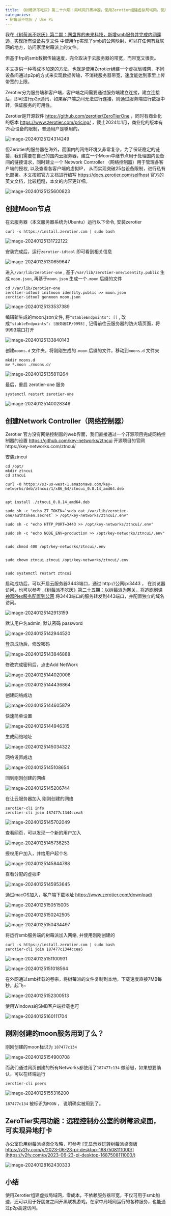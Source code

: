 ```yaml
---
title: 《树莓派不吃灰》第二十六期：局域网开黑神器，使用Zerotier组建虚拟局域网，使用P2P技术为树莓派异地SMB下载超级加速
categories:
- 树莓派不吃灰 / Use Pi
---
```




我在[《树莓派不吃灰》第二期：网盘界的未来科技，新增smb服务并完成内网穿透，实现所有设备共享文件](https://v2fy.com/p/2021-10-03-pi-smb-1633231650000) 中使用frp实现了smb的公网映射，可以在任何有互联网的地方，访问家里树莓派上的文件。

但基于frp的smb数据传输速度，完全取决于云服务器的带宽，而带宽又很贵。

本文提供一种零成本加速的方法，也就是使用Zerotier组建一个虚拟局域网，不同设备间通过p2p的方式来实现数据传输，不消耗服务器带宽，速度能达到家里上传带宽的上限。

Zerotier分为服务端和客户端，客户端之间需要通过服务端建立连接，建立连接后，即可进行p2p通讯，如果客户端之间无法进行连接，则通过服务端进行数据中转，保证服务的可用性。



Zerotier是开源软件 https://github.com/zerotier/ZeroTierOne ，同时有商业化的版本 https://www.zerotier.com/pricing/ ，截止2024年1月，商业化的版本有25台设备的限制，普通用户是够用的。



![image-20240125124314249](https://cdn.fangyuanxiaozhan.com/assets/1706157797105SdHa6TQF.png)



但Zerotier的服务器在海外，而国内的网络环境又非常复杂，为了保证稳定的链接，我们需要在自己的国内云服务器，建立一个Moon中继节点用于处理国内设备间的链接请求，同时建立一个 Network Controller （网络控制器）用于管理各客户端的授权, 以及查看各客户端的虚拟IP， 从而实现突破25台设备限制，进行私有化部署。本文按照官方文档进行编写 https://docs.zerotier.com/selfhost  官方的英文文档，比较粗糙，本文的内容更详细。



![image-20240125125600823](https://cdn.fangyuanxiaozhan.com/assets/1706158562359Qx3BjY8W.png)

## 创建Moon节点

在云服务器（本文服务器系统为Ubuntu）运行以下命令, 安装zerotier 

```
curl -s https://install.zerotier.com | sudo bash
```

![image-20240125131722122](https://cdn.fangyuanxiaozhan.com/assets/1706159843843XHP7b8h8.png)

安装完成后，运行`zerotier-idtool` 即可看到相关信息



![image-20240125130659647](https://cdn.fangyuanxiaozhan.com/assets/17061592204644dAwFtEa.png)

进入`/var/lib/zerotier-one` , 基于`/var/lib/zerotier-one/identity.public` 生成 `moon.json`, 再基于`moon.json` 生成一个`.moon` 后缀的文件

```
cd /var/lib/zerotier-one
zerotier-idtool initmoon identity.public >> moon.json
zerotier-idtool genmoon moon.json
```

![image-20240125133537389](https://cdn.fangyuanxiaozhan.com/assets/1706160938978BJTjPfe0.png)

编辑新生成的moon.json文件, 将`"stableEndpoints": []` , 改成`"stableEndpoints": [服务器IP/9993]` , 记得前往云服务器的防火墙页面，将9993端口打开

![image-20240125133840143](https://cdn.fangyuanxiaozhan.com/assets/1706161121089eRn78haf.png)

创建`moons.d` 文件夹，将刚刚生成的`.moon` 后缀的文件，移动到`moons.d` 文件夹

```
mkdir moons.d
mv *.moon ./moons.d/
```

![image-20240125135811264](https://cdn.fangyuanxiaozhan.com/assets/1706162292773s2mZ0AtK.png)

最后，重启 zerotier-one 服务

```
systemctl restart zerotier-one
```

![image-20240125140028346](https://cdn.fangyuanxiaozhan.com/assets/1706162429144nYx0cNx1.png)

## 创建Network Controller（网络控制器）



Zerotier 官方没有网络控制器的web界面，我们直接通过一个开源项目完成网络控制器的设置 https://github.com/key-networks/ztncui   开源项目的官网https://key-networks.com/ztncui/


安装ztncui

```
cd /opt/
mkdir ztncui
cd ztncui

curl -O https://s3-us-west-1.amazonaws.com/key-networks/deb/ztncui/1/x86_64/ztncui_0.8.14_amd64.deb


apt install ./ztncui_0.8.14_amd64.deb

sudo sh -c "echo ZT_TOKEN=`sudo cat /var/lib/zerotier-one/authtoken.secret` > /opt/key-networks/ztncui/.env"

sudo sh -c "echo HTTP_PORT=3443 >> /opt/key-networks/ztncui/.env"

sudo sh -c "echo NODE_ENV=production >> /opt/key-networks/ztncui/.env"


sudo chmod 400 /opt/key-networks/ztncui/.env


sudo chown ztncui.ztncui /opt/key-networks/ztncui/.env


sudo systemctl restart ztncui

```



启动成功后，可以开启云服务器3443端口，通过 http://公网ip:3443 ， 在浏览器访问，也可以参考 [《树莓派不吃灰》第二十五期：以树莓派为网关，将追剧刷课神器Plex服务配置到公网](https://v2fy.com/p/2024-01-05-15-57-07-plex) 将3443端口的服务转发到443端口，并配置独立的域名访问。



![image-20240125142913159](https://cdn.fangyuanxiaozhan.com/assets/1706164154770Dce5seDz.png)

默认用户名admin, 默认密码 password

![image-20240125142944520](https://cdn.fangyuanxiaozhan.com/assets/1706164185395JtxyDxan.png)

登录成功后，修改密码

![image-20240125143846888](https://cdn.fangyuanxiaozhan.com/assets/17061647284478ycXHwAZ.png)



修改完成密码后，点击Add NetWork



![image-20240125144020008](https://cdn.fangyuanxiaozhan.com/assets/1706164820780bWtHZXpG.png)





![image-20240125144436864](https://cdn.fangyuanxiaozhan.com/assets/17061650777341YSMjP2H.png)



创建网络成功



![image-20240125144605879](https://cdn.fangyuanxiaozhan.com/assets/1706165167414H8Wt2HR4.png)



快速简单设置



![image-20240125144946315](https://cdn.fangyuanxiaozhan.com/assets/1706165387194KzBxSzPc.png)

生成网络地址



![image-20240125145034322](https://cdn.fangyuanxiaozhan.com/assets/1706165435110TwF2XdfT.png)

网络设置成功

![image-20240125145108654](https://cdn.fangyuanxiaozhan.com/assets/17061654695053yP3YDQr.png)

回到刚刚创建的网络



![image-20240125145206744](https://cdn.fangyuanxiaozhan.com/assets/1706165527666TPGCb4aD.png)



在让云服务器加入 刚刚创建的网络



```
zerotier-cli info
zerotier-cli join 187477c1344ccea5
```

![image-20240125145702049](https://cdn.fangyuanxiaozhan.com/assets/1706165823538YHsKK0ff.png)

查看网页，可以发现一个新的用户加入



![image-20240125145736253](https://cdn.fangyuanxiaozhan.com/assets/1706165857111MpxZrFsw.png)

授权用户加入，并给用户起个名

![image-20240125145844788](https://cdn.fangyuanxiaozhan.com/assets/1706165925657SndCDM0y.png)

查看分配的虚拟IP

![image-20240125145953645](https://cdn.fangyuanxiaozhan.com/assets/1706165994423ceye10QC.png)

通过macOS加入，客户端下载地址 https://www.zerotier.com/download/



![image-20240125150515005](https://cdn.fangyuanxiaozhan.com/assets/1706166315631AGirB6QN.png)



![image-20240125150242505](https://cdn.fangyuanxiaozhan.com/assets/1706166163206NAsFbsMT.png)

![image-20240125150434497](https://cdn.fangyuanxiaozhan.com/assets/1706166275820EaaksPdJ.png)

将运行smb服务端的树莓派加入网络, 并使用刚刚创建的

```
curl -s https://install.zerotier.com | sudo bash
zerotier-cli join 187477c1344ccea5
```

![image-20240125151100931](https://cdn.fangyuanxiaozhan.com/assets/1706166663411JTb3SE4H.png)


![image-20240125151018564](https://cdn.fangyuanxiaozhan.com/assets/1706166620170kwBskP4p.png)

在外网通过smb挂载的卷宗，将树莓派的文件复制到本地，下载速度直接7MB每秒，起飞~

![image-20240125152300513](https://cdn.fangyuanxiaozhan.com/assets/17061673821268eAnN8kd.png)

使用Windows的SMB客户端挂载也可

![image-20240125160111704](https://cdn.fangyuanxiaozhan.com/assets/17061696733296dX5RGhk.png)





## 刚刚创建的moon服务用到了么？

刚刚创建的moon标识为 `187477c134`

![image-20240125154900708](https://cdn.fangyuanxiaozhan.com/assets/1706168942259jdEcN2Gy.png)

而我们通过网页创建的所有Networks都使用了`187477c134` 做前缀，如果想要确认，可以在终端运行 

```
zerotier-cli peers
```

![image-20240125155316200](https://cdn.fangyuanxiaozhan.com/assets/1706169197095rDCjQE3N.png)

`187477c134` 被标识为`MOON` ， 说明确实被用到了。



## ZeroTier实用功能：远程控制办公室的树莓派桌面，可实现异地打卡

办公室启用树莓派桌面全攻略，可参考 [无显示器玩转树莓派桌面版 https://v2fy.com/p/2023-06-23-pi-desktop-1687508111000/](https://v2fy.com/p/2023-06-23-pi-desktop-1687508111000/)



![image-20240128162430333](https://cdn.fangyuanxiaozhan.com/assets/17064303002223G0fsjHt.png)







## 小结

使用Zerotier组建虚拟局域网，零成本，不依赖服务器带宽，不仅可用于smb加速，还可以用于好朋友之间开黑联机游戏。在家中局域网运行的各种服务，也能通过p2p高速访问。


